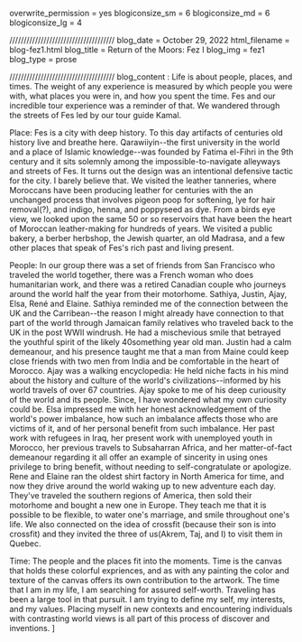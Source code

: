 overwrite_permission = yes
blogiconsize_sm = 6
blogiconsize_md = 6
blogiconsize_lg = 4

/////////////////////////////////////
blog_date = October 29, 2022
html_filename = blog-fez1.html
blog_title = Return of the Moors: Fez I
blog_img = fez1
blog_type = prose

/////////////////////////////////////
blog_content : 
Life is about people, places, and times. The weight of any experience is measured by which people you were with, what places you were in, and how you spent the time. Fes and our incredible tour experience was a reminder of that. We wandered through the streets of Fes led by our tour guide Kamal. 

Place:
Fes is a city with deep history. To this day artifacts of centuries old history live and breathe here. Qarawiiyin--the first university in the world and a place of Islamic knowledge--was founded by Fatima el-Fihri in the 9th century and it sits solemnly among the impossible-to-navigate alleyways and streets of Fes. It turns out the design was an intentional defensive tactic for the city. I barely believe that. We visited the leather tanneries, where Moroccans have been producing leather for centuries with the an unchanged process that involves pigeon poop for softening, lye for hair removal(?), and indigo, henna, and poppyseed as dye. From a birds eye view, we looked upon the same 50 or so reservoirs that have been the heart of Moroccan leather-making for hundreds of years. We visited a public bakery, a berber herbshop, the Jewish quarter, an old Madrasa, and a few other places that speak of Fes's rich past and living present.

People:
In our group there was a set of friends from San Francisco who traveled the world together, there was a French woman who does humanitarian work, and there was a retired Canadian couple who journeys around the world half the year from their motorhome. Sathiya, Justin, Ajay, Elsa, René and Elaine. Sathiya reminded me of the connection between the UK and the Carribean--the reason I might already have connection to that part of the world through Jamaican family relatives who traveled back to the UK in the post WWII windrush. He had a mischevious smile that betrayed the youthful spirit of the likely 40something year old man. Justin had a calm demeanour, and his presence taught me that a man from Maine could keep close friends with two men from India and be comfortable in the heart of Morocco. Ajay was a walking encyclopedia: He held niche facts in his mind about the history and culture of the world's civilizations--informed by his world travels of over 67 countries. Ajay spoke to me of his deep curiousity of the world and its people. Since, I have wondered what my own curiosity could be. Elsa impressed me with her honest acknowledgement of the world's power imbalance, how such an imbalance affects those who are victims of it, and of her personal benefit from such imbalance. Her past work with refugees in Iraq, her present work with unemployed youth in Morocco, her previous travels to Subsaharran Africa, and her matter-of-fact demeanour regarding it all offer an example of sincerity in using ones privilege to bring benefit, without needing to self-congratulate or apologize. Rene and Elaine ran the oldest shirt factory in North America for time, and now they drive around the world waking up to new adventure each day. They've traveled the southern regions of America, then sold their motorhome and bought a new one in Europe. They teach me that it is possible to be flexible, to water one's marriage, and smile throughout one's life. We also connected on the idea of crossfit (because their son is into crossfit) and they invited the three of us(Akrem, Taj, and I) to visit them in Quebec.

Time: 
The people and the places fit into the moments. Time is the canvas that holds these colorful expriences, and as with any painting the color and texture of the canvas offers its own contribution to the artwork. The time that I am in my life, I am searching for assured self-worth. Traveling has been a large tool in that pursuit. I am trying to define my self, my interests, and my values. Placing myself in new contexts and encountering individuals with contrasting world views is all part of this process of discover and inventions.
]